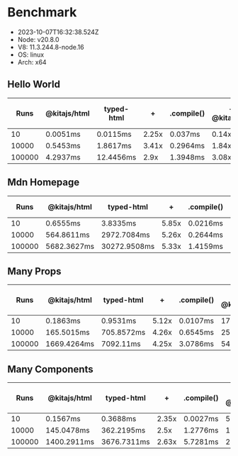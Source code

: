 # Benchmark

- 2023-10-07T16:32:38.524Z
- Node: v20.8.0
- V8: 11.3.244.8-node.16
- OS: linux
- Arch: x64

## Hello World

| Runs   | @kitajs/html | typed-html | +     | .compile() | + / @kitajs/html | + / typed-html |
| ------ | ------------ | ---------- | ----- | ---------- | ---------------- | -------------- |
| 10     | 0.0051ms     | 0.0115ms   | 2.25x | 0.037ms    | 0.14x            | 0.31x          |
| 10000  | 0.5453ms     | 1.8617ms   | 3.41x | 0.2964ms   | 1.84x            | 6.28x          |
| 100000 | 4.2937ms     | 12.4456ms  | 2.9x  | 1.3948ms   | 3.08x            | 8.92x          |

## Mdn Homepage

| Runs   | @kitajs/html | typed-html   | +     | .compile() | + / @kitajs/html | + / typed-html |
| ------ | ------------ | ------------ | ----- | ---------- | ---------------- | -------------- |
| 10     | 0.6555ms     | 3.8335ms     | 5.85x | 0.0216ms   | 30.37x           | 177.62x        |
| 10000  | 564.8611ms   | 2972.7084ms  | 5.26x | 0.2644ms   | 2136.01x         | 11241.23x      |
| 100000 | 5682.3627ms  | 30272.9508ms | 5.33x | 1.4159ms   | 4013.37x         | 21381.35x      |

## Many Props

| Runs   | @kitajs/html | typed-html | +     | .compile() | + / @kitajs/html | + / typed-html |
| ------ | ------------ | ---------- | ----- | ---------- | ---------------- | -------------- |
| 10     | 0.1863ms     | 0.9531ms   | 5.12x | 0.0107ms   | 17.38x           | 88.93x         |
| 10000  | 165.5015ms   | 705.8572ms | 4.26x | 0.6545ms   | 252.85x          | 1078.41x       |
| 100000 | 1669.4264ms  | 7092.11ms  | 4.25x | 3.0786ms   | 542.27x          | 2303.68x       |

## Many Components

| Runs   | @kitajs/html | typed-html  | +     | .compile() | + / @kitajs/html | + / typed-html |
| ------ | ------------ | ----------- | ----- | ---------- | ---------------- | -------------- |
| 10     | 0.1567ms     | 0.3688ms    | 2.35x | 0.0027ms   | 57.43x           | 135.17x        |
| 10000  | 145.0478ms   | 362.2195ms  | 2.5x  | 1.2776ms   | 113.53x          | 283.52x        |
| 100000 | 1400.2911ms  | 3676.7311ms | 2.63x | 5.7281ms   | 244.46x          | 641.88x        |
